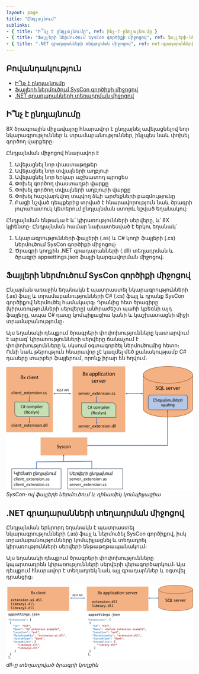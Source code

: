 ```yaml
---
layout: page
title: "Ընդլայնում" 
sublinks:
- { title: "Ի՞նչ է ընդլայնումը", ref: ինչ-է-ընդլայնումը }
- { title: "Ֆայլերի ներմուծում SysCon գործիքի միջոցով", ref: ֆայլերի-ներմուծում-syscon-գործիքի-միջոցով }
- { title: ".NET գրադարանների տեղադրման միջոցով", ref: net-գրադարանների-տեղադրման-միջոցով }
---
```


## Բովանդակություն

- [Ի՞նչ է ընդլայնումը](#ի՞նչ-է-ընդլայնումը)
- [Ֆայլերի ներմուծում SysCon գործիքի միջոցով](#ֆայլերի-ներմուծում-syscon-գործիքի-միջոցով)
- [.NET գրադարանների տեղադրման միջոցով](#net-գրադարանների-տեղադրման-միջոցով)

## Ի՞նչ է ընդլայնումը

8X ծրագրային միջավայրը հնարավոր է ընդլայնել ավելացնելով նոր նկարագրություններ և տրամաբանություններ, ինչպես նաև փոխել գործող վարքերը։

Ընդլայնման միջոցով հնարավոր է 
1. Ավելացնել նոր փաստաթղթեր
2. Ավելացնել նոր տվյալների աղբյուր
3. Ավելացնել նոր երկար աշխատող պրոցես
4. Փոխել գործող փաստաղթի վարքը
5. Փոխել գործող տվյալների աղբյուրի վարքը
6. Փոխել հաշվարկվող տպվող ձևի արժեքների բազմությունը
7. Բացի նշված դեպքերից տրված է հնարավորություն նաև ծրագրի յուրահատուկ կետերում ընդլայնման ստորև նշված եղանակով։

Ընդլայնման ենթակա է և՛ կիրառությունների սերվերը, և՛ 8X կլիենտը։ 
Ընդլայնման համար նախատեսված է երկու եղանակ՝
1. Նկարագրությունների ֆայլերի (.as) և C# կոդի ֆայլերի (.cs) ներմուծում SysCon գործիքի միջոցով։
2. Ծրագրի կողքին .NET գրադարանների (.dll) տեղադրման և ծրագրի appsettings.json ֆայլի կարգավորման միջոցով։

## Ֆայլերի ներմուծում SysCon գործիքի միջոցով

Ընլայման առաջին եղանակն է պատրաստել նկարագրությունների (.as) ֆայլ և տրամաբանությունների C# (.cs) ֆայլ և դրանք SysCon գործիքով ներմուծել համակարգ։
Դրանից հետ ծրագիրը (կիրառությունների սերվերը) անհրաժեշտ պահի կբեռնի այդ ֆայլերը, ապա C# դասը կոմպիլյացիա կանի և կաշխատացնի միջի տրամաբանությունը։

Այս եղանակի դեպքում ծրագրերի փոփոխությունները կատարվում է արագ՝ կիրառությունների սերվերը ճանաչում է փոփոխությունները և սկսում օգտագործել ներմուծումից հետո։
Ունի նաև թերություն հնարավոր չէ կազմել մեծ քանակությամբ C# դասերը տարբեր ֆայլերում, որոնք իրար են հղվում։

![alt text](extension_script.png)  
*SysCon-ով ֆայլերի ներմուծում և դինամիկ կոմպիլյացիա*

## .NET գրադարանների տեղադրման միջոցով

Ընդլայնման երկրորդ եղանակն է պատրաստել նկարագրությունների (.as) ֆայլ և ներմուծել SysCon գործիքով, իսկ տրամաբանությունները կոմպիլյացնել և տեղադրել կիրառությունների սերվերի ենթաթղթապանակում։

Այս եղանակի դեպքում ծրագրերի փոփոխությունները կպարտադրեն կիրառությունների սերվերի վերագործարկում։
Այս դեպքում հնարավոր է տեղադրեկ նաև այլ գրադարններ և օգտվել դրանցից։

![alt text](extension_assembly.png)
*dll-ը տեղադրված ծրագրի կողքին*
